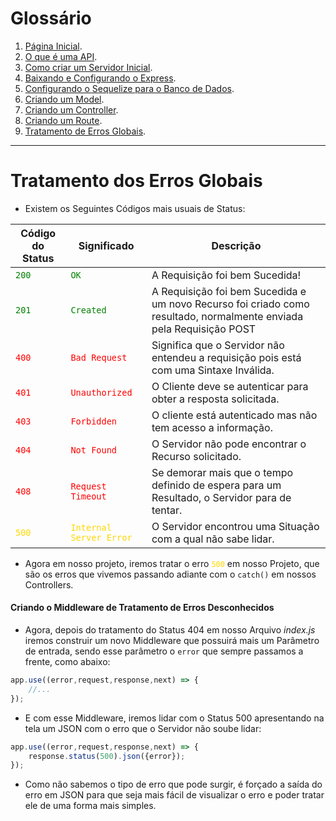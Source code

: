 <h1>Glossário</h1>

1. [Página Inicial](https://estudosdofantinho.github.io/API_RESTful_JS/).
2. [O que é uma API](1-O-que-é-uma-api.md).
3. [Como criar um Servidor Inicial](2-Servidor-Inicial.md).
4. [Baixando e Configurando o Express](3-Configurando-Express.md).
5. [Configurando o Sequelize para o Banco de Dados](4-Configurando-Banco-de-Dados.md).
6. [Criando um Model](5-Criando-um-Model.md).
7. [Criando um Controller](6-Criando-um-Controller.md).
8. [Criando um Route](7-Criando-um-Route.md).
9. [Tratamento de Erros Globais](8-Tratamento-de-Erros-Globais.md).

---

# Tratamento dos Erros Globais

* Existem os Seguintes Códigos mais usuais de Status:

Código do Status|Significado|Descrição
|---|---|---|
<code style="color: green">200</code>|<code style="color: green">OK</code>|A Requisição foi bem Sucedida!
<code style="color: green">201</code>|<code style="color: green">Created</code>|A Requisição foi bem Sucedida e um novo Recurso foi criado como resultado, normalmente enviada pela Requisição POST
<code style="color: red">400</code>|<code style="color: red">Bad Request</code>|Significa que o Servidor não entendeu a requisição pois está com uma Sintaxe Inválida.
<code style="color: red">401</code>|<code style="color: red">Unauthorized</code>|O Cliente deve se autenticar para obter a resposta solicitada.
<code style="color: red">403</code>|<code style="color: red">Forbidden</code>|O cliente está autenticado mas não tem acesso a informação.
<code style="color: red">404</code>|<code style="color: red">Not Found</code>|O Servidor não pode encontrar o Recurso solicitado.
<code style="color: red">408</code>|<code style="color: red">Request Timeout</code>|Se demorar mais que o tempo definido de espera para um Resultado, o Servidor para de tentar.
<code style="color: gold">500</code>|<code style="color: gold">Internal Server Error</code>|O Servidor encontrou uma Situação com a qual não sabe lidar.

* Agora em nosso projeto, iremos tratar o erro <code style="color: gold">500</code> em nosso Projeto, que são os erros que vivemos passando adiante com o `catch()` em nossos Controllers.

#### Criando o Middleware de Tratamento de Erros Desconhecidos

* Agora, depois do tratamento do Status 404 em nosso Arquivo _index.js_ iremos construir um novo Middleware que possuirá mais um Parâmetro de entrada, sendo esse parâmetro o `error` que sempre passamos a frente, como abaixo:

```javascript
app.use((error,request,response,next) => {
    //...
});
```

* E com esse Middleware, iremos lidar com o Status 500 apresentando na tela um JSON com o erro que o Servidor não soube lidar:

```javascript
app.use((error,request,response,next) => {
    response.status(500).json({error});
});
```

* Como não sabemos o tipo de erro que pode surgir, é forçado a saída do erro em JSON para que seja mais fácil de visualizar o erro e poder tratar ele de uma forma mais simples.

